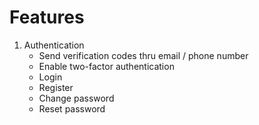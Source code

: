 # Features

1. Authentication
   - Send verification codes thru email / phone number 
   - Enable two-factor authentication
   - Login
   - Register
   - Change password
   - Reset password